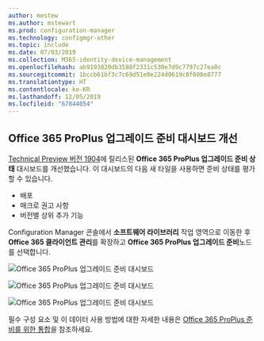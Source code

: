 ```yaml
---
author: mestew
ms.author: mstewart
ms.prod: configuration-manager
ms.technology: configmgr-other
ms.topic: include
ms.date: 07/03/2019
ms.collection: M365-identity-device-management
ms.openlocfilehash: ab9193820db3588f2331c530e7d9c7797c27ea8c
ms.sourcegitcommit: 1bccb61bf3c7c69d51e0e224d0619c8f608e8777
ms.translationtype: HT
ms.contentlocale: ko-KR
ms.lasthandoff: 12/05/2019
ms.locfileid: "67844054"
---
```

## <a name="improvements-to-office-365-proplus-upgrade-readiness-dashboard"></a>Office 365 ProPlus 업그레이드 준비 대시보드 개선
<!--4021125-->


[Technical Preview 버전 1904](/sccm/core/get-started/2019/technical-preview-1904#bkmk_o365)에 릴리스된 **Office 365 ProPlus 업그레이드 준비 상태** 대시보드를 개선했습니다. 이 대시보드의 다음 새 타일을 사용하면 준비 상태를 평가할 수 있습니다.

- 배포
- 매크로 권고 사항
- 버전별 상위 추가 기능

Configuration Manager 콘솔에서 **소프트웨어 라이브러리** 작업 영역으로 이동한 후 **Office 365 클라이언트 관리**를 확장하고 **Office 365 ProPlus 업그레이드 준비**노드를 선택합니다.

![Office 365 ProPlus 업그레이드 준비 대시보드](../../media/4021125-office-365-upgrade-readiness-dashboard.png)

![Office 365 ProPlus 업그레이드 준비 대시보드](../../media/4021125-office-365-to-add-ins.png)

![Office 365 ProPlus 업그레이드 준비 대시보드](../../media/4021125-office-365-macro-advisories.png)

필수 구성 요소 및 이 데이터 사용 방법에 대한 자세한 내용은 [Office 365 ProPlus 준비를 위한 통합](https://docs.microsoft.com/sccm/sum/deploy-use/office-365-dashboard#bkmk_o365_readiness)을 참조하세요.
